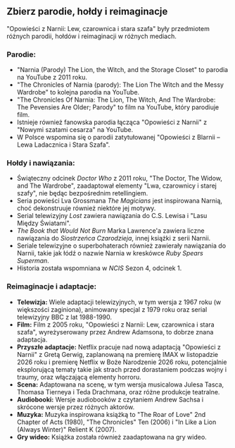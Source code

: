 ## Zbierz parodie, hołdy i reimaginacje

"Opowieści z Narnii: Lew, czarownica i stara szafa" były przedmiotem różnych parodii, hołdów i reimaginacji w różnych mediach.

### Parodie:
*   "Narnia (Parody) The Lion, the Witch, and the Storage Closet" to parodia na YouTube z 2011 roku.
*   "The Chronicles of Narnia (parody): The Lion The Witch and the Messy Wardrobe" to kolejna parodia na YouTube.
*   "The Chronicles Of Narnia: The Lion, The Witch, And The Wardrobe: The Pevensies Are Older; Parody" to film na YouTube, który parodiuje film.
*   Istnieje również fanowska parodia łącząca "Opowieści z Narnii" z "Nowymi szatami cesarza" na YouTube.
*   W Polsce wspomina się o parodii zatytułowanej "Opowieści z Blarnii – Lewa Ladacznica i Stara Szafa".

### Hołdy i nawiązania:
*   Świąteczny odcinek *Doctor Who* z 2011 roku, "The Doctor, The Widow, and The Wardrobe", zaadaptował elementy "Lwa, czarownicy i starej szafy", nie będąc bezpośrednim retellingiem.
*   Seria powieści Lva Grossmana *The Magicians* jest inspirowana Narnią, choć dekonstruuje również niektóre jej motywy.
*   Serial telewizyjny *Lost* zawiera nawiązania do C.S. Lewisa i "Lasu Między Światami".
*   *The Book that Would Not Burn* Marka Lawrence'a zawiera liczne nawiązania do *Siostrzeńca Czarodzieja*, innej książki z serii Narnii.
*   Seriale telewizyjne o superbohaterach również zawierały nawiązania do Narnii, takie jak łódź o nazwie Narnia w kreskówce *Ruby Spears Superman*.
*   Historia została wspomniana w *NCIS* Sezon 4, odcinek 1.

### Reimaginacje i adaptacje:
*   **Telewizja:** Wiele adaptacji telewizyjnych, w tym wersja z 1967 roku (w większości zaginiona), animowany specjal z 1979 roku oraz serial telewizyjny BBC z lat 1988-1990.
*   **Film:** Film z 2005 roku, "Opowieści z Narnii: Lew, czarownica i stara szafa", wyreżyserowany przez Andrew Adamsona, to dobrze znana adaptacja.
*   **Przyszłe adaptacje:** Netflix pracuje nad nową adaptacją "Opowieści z Narnii" z Gretą Gerwig, zaplanowaną na premierę IMAX w listopadzie 2026 roku i premierę Netflix w Boże Narodzenie 2026 roku, potencjalnie eksplorującą tematy takie jak strach przed dorastaniem podczas wojny i traumy, oraz włączającą elementy horroru.
*   **Scena:** Adaptowana na scenę, w tym wersja musicalowa Julesa Tasca, Thomasa Tierneya i Teda Drachmana, oraz różne produkcje teatralne.
*   **Audiobooki:** Wersje audiobooków z czytaniem Andrew Sachsa i skrócone wersje przez różnych aktorów.
*   **Muzyka:** Muzyka inspirowana książką to "The Roar of Love" 2nd Chapter of Acts (1980), "The Chronicles" Ten (2006) i "In Like a Lion (Always Winter)" Relient K (2007).
*   **Gry wideo:** Książka została również zaadaptowana na gry wideo.